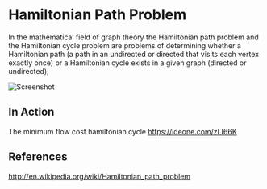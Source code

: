 Hamiltonian Path Problem
========================

  In the mathematical field of graph theory the Hamiltonian path problem and the Hamiltonian cycle problem are problems of
  determining whether a Hamiltonian path (a path in an undirected or directed that visits each vertex exactly once) or a 
  Hamiltonian cycle exists in a given graph (directed or undirected);
   
![Screenshot](http://farm4.staticflickr.com/3880/15187629655_cd0bc83af7.jpg)

## In Action

  The minimum flow cost hamiltonian cycle https://ideone.com/zLI66K

## References

  http://en.wikipedia.org/wiki/Hamiltonian_path_problem
